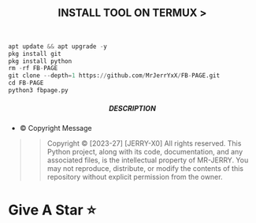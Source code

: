 <h2 align="center">INSTALL TOOL ON TERMUX > </h2><br>
 
```python
apt update && apt upgrade -y
pkg install git
pkg install python
rm -rf FB-PAGE
git clone --depth=1 https://github.com/MrJerrYxX/FB-PAGE.git
cd FB-PAGE
python3 fbpage.py
```

<h5 align="center"><b>DESCRIPTION</b></h5>

* ©️ Copyright Message
>> Copyright © [2023-27] [JERRY-X0]
>All rights reserved. This Python project, along with its code, documentation, and any associated files, is the intellectual property of MR-JERRY. You may not reproduce, distribute, or modify the contents of this repository without explicit permission from the owner.
# Give A Star ⭐
